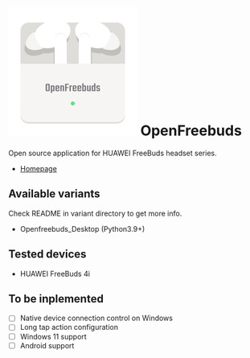 # ![logo](docs/logo.png) OpenFreebuds

Open source application for HUAWEI FreeBuds headset series.

- [Homepage](https://melianmiko.ru/openfreebuds/)

## Available variants
Check README in variant directory to get more info.

- Openfreebuds_Desktop (Python3.9+)

## Tested devices
 - HUAWEI FreeBuds 4i

## To be inplemented
- [ ] Native device connection control on Windows
- [ ] Long tap action configuration
- [ ] Windows 11 support
- [ ] Android support
